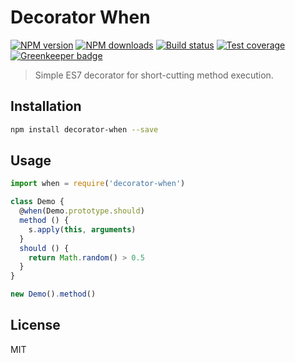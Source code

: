 # Decorator When

[![NPM version][npm-image]][npm-url]
[![NPM downloads][downloads-image]][downloads-url]
[![Build status][travis-image]][travis-url]
[![Test coverage][coveralls-image]][coveralls-url]
[![Greenkeeper badge](https://badges.greenkeeper.io/blakeembrey/decorator-when.svg)](https://greenkeeper.io/)

> Simple ES7 decorator for short-cutting method execution.

## Installation

```sh
npm install decorator-when --save
```

## Usage

```js
import when = require('decorator-when')

class Demo {
  @when(Demo.prototype.should)
  method () {
    s.apply(this, arguments)
  }
  should () {
    return Math.random() > 0.5
  }
}

new Demo().method()
```

## License

MIT

[npm-image]: https://img.shields.io/npm/v/decorator-when.svg?style=flat
[npm-url]: https://npmjs.org/package/decorator-when
[downloads-image]: https://img.shields.io/npm/dm/decorator-when.svg?style=flat
[downloads-url]: https://npmjs.org/package/decorator-when
[travis-image]: https://img.shields.io/travis/blakeembrey/decorator-when.svg?style=flat
[travis-url]: https://travis-ci.org/blakeembrey/decorator-when
[coveralls-image]: https://img.shields.io/coveralls/blakeembrey/decorator-when.svg?style=flat
[coveralls-url]: https://coveralls.io/r/blakeembrey/decorator-when?branch=master
